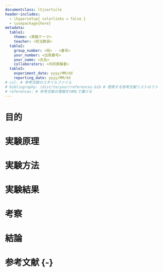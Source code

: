 ```yaml
---
documentclass: ltjsarticle
header-includes:
  - \hypersetup{ colorlinks = false }
  - \usepackage{here}
metadata:
  table1:
    theme: <実験テーマ>
    teacher: <担当教員>
  table2:
    group_number: <班> - <番号>
    your_number: <出席番号>
    your_name: <氏名>
    collaborators: <共同実験者>
  table3:
    experiment_date: yyyy/MM/dd
    reporting_date: yyyy/MM/dd
# csl: # 参考文献のスタイルファイル
# bibliography: /dist/to/your/references.bib # 使用する参考文献リストのファイルパス
# references: # 参考文献の情報をYAMLで書ける
---
```


# 目的

# 実験原理

# 実験方法

# 実験結果

# 考察

# 結論

# 参考文献 {-}
